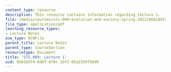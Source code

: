 ```yaml
---
content_type: resource
description: This resource contains information regarding lecture 1.
file: /media/courses/sts-009-evolution-and-society-spring-2012/6b618df46dbf8f0c1bf265a2359f9dd9_MITSTS_009S12_lec1.pdf
file_type: application/pdf
learning_resource_types:
- Lecture Notes
ocw_type: OCWFile
parent_title: Lecture Notes
parent_type: CourseSection
resourcetype: Document
title: 'STS.009: Lecture 1'
uid: 6b618df4-6dbf-8f0c-1bf2-65a2359f9dd9
---
```

